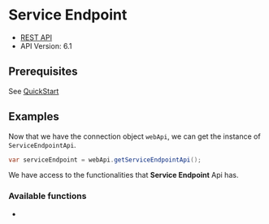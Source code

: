 # Service Endpoint

- [REST API](https://docs.microsoft.com/en-us/rest/api/azure/devops/serviceendpoint/endpoints?view=azure-devops-rest-6.1)
- API Version: 6.1

## Prerequisites

See [QuickStart](quickstart.md)

## Examples

Now that we have the connection object `webApi`, we can get the instance of `ServiceEndpointApi`.

```java
var serviceEndpoint = webApi.getServiceEndpointApi();
```

We have access to the functionalities that **Service Endpoint** Api has.

### Available functions

- 

